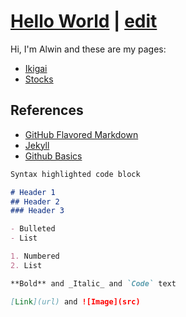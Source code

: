 # [Hello World](https://alwinwoo.github.io/) | [edit](https://github.com/alwinwoo/alwinwoo.github.io/edit/master/index.md)

Hi, I'm Alwin and these are my pages:

- [Ikigai](https://alwinwoo.github.io/ikigai.html)
- [Stocks](https://alwinwoo.github.io/stocks.html)

## References
- [GitHub Flavored Markdown](https://guides.github.com/features/mastering-markdown/)
- [Jekyll](https://jekyllrb.com/)
- [Github Basics](https://help.github.com/categories/github-pages-basics/)

```markdown
Syntax highlighted code block

# Header 1
## Header 2
### Header 3

- Bulleted
- List

1. Numbered
2. List

**Bold** and _Italic_ and `Code` text

[Link](url) and ![Image](src)
```

